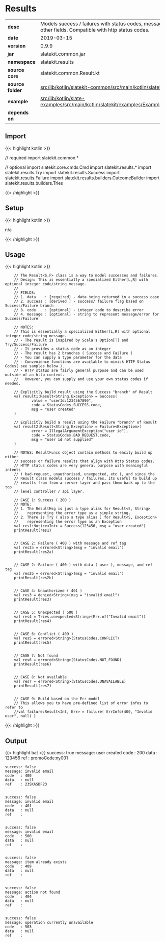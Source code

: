 
# Results

<table class="table table-striped table-bordered">
  <tbody>
    <tr>
      <td><strong>desc</strong></td>
      <td>Models success / failures with status codes, message, and other fields. Compatible with http status codes.</td>
    </tr>
    <tr>
      <td><strong>date</strong></td>
      <td>2019-03-15</td>
    </tr>
    <tr>
      <td><strong>version</strong></td>
      <td>0.9.9</td>
    </tr>
    <tr>
      <td><strong>jar</strong></td>
      <td>slatekit.common.jar</td>
    </tr>
    <tr>
      <td><strong>namespace</strong></td>
      <td>slatekit.results</td>
    </tr>
    <tr>
      <td><strong>source core</strong></td>
      <td>slatekit.common.Result.kt</td>
    </tr>
    <tr>
      <td><strong>source folder</strong></td>
      <td><a href="https://github.com/code-helix/slatekit/tree/master/src/lib/kotlin/slatekit-common/src/main/kotlin/slatekit/results" class="url-ch">src/lib/kotlin/slatekit-common/src/main/kotlin/slatekit/results</a></td>
    </tr>
    <tr>
      <td><strong>example</strong></td>
      <td><a href="https://github.com/code-helix/slatekit/tree/master/src/lib/kotlin/slatekit-examples/src/main/kotlin/slatekit/examples/Example_Results.kt" class="url-ch">src/lib/kotlin/slate-examples/src/main/kotlin/slatekit/examples/Example_Results.kt</a></td>
    </tr>
    <tr>
      <td><strong>depends on</strong></td>
      <td></td>
    </tr>
  </tbody>
</table>



## Import
{{< highlight kotlin >}}


// required 
import slatekit.common.*



// optional 
import slatekit.core.cmds.Cmd
import slatekit.results.*
import slatekit.results.Try
import slatekit.results.Success
import slatekit.results.Failure
import slatekit.results.builders.OutcomeBuilder
import slatekit.results.builders.Tries




{{< /highlight >}}

## Setup
{{< highlight kotlin >}}


n/a


{{< /highlight >}}

## Usage
{{< highlight kotlin >}}


        // The Result<S,F> class is a way to model successes and failures.
        // Design: This is essentially a specialized Either[L,R] with optional integer code/string message.
        //
        // FIELDS:
        // 1. data    : [required] - data being returned in a success case
        // 2. success : [derived ] - success/ failure flag based on Success/Failure branch
        // 3. code    : [optional] - integer code to describe error
        // 4. message : [optional] - string to represent message/error for Success/Failure

        // NOTES:
        // This is essentially a specialized Either[L,R] with optional integer code/string message.
        // - The result is inspired by Scala's Option[T] and Try/Success/Failure
        // - It provides a status code as an integer
        // - The result has 2 branches ( Success and Failure )
        // - You can supply a type parameter for the data
        // - Convenience functions are available to mimick HTTP Status Codes( see samples below ).
        // - HTTP status are fairly general purpose and can be used outside of an http context.
        //   However, you can supply and use your own status codes if needed.

        // Explicitly build result using the Success "branch" of Result
        val result1:Result<String,Exception> = Success(
                value = "userId:1234567890",
                code = StatusCodes.SUCCESS.code,
                msg = "user created"
        )

        // Explicitly build a result using the Failure "branch" of Result
        val result2:Result<String,Exception> = Failure<Exception>(
                error = IllegalArgumentException("user id"),
                code = StatusCodes.BAD_REQUEST.code,
                msg = "user id not supplied"
        )

        // NOTES: ResultFuncs object contain methods to easily build up either
        // success or failure results that align with Http Status codes.
        // HTTP status codes are very general purpose with meaningful intents
        // ( bad-request, unauthorized, unexpected, etc ), and since the
        // Result class models success / failures, its useful to build up
        // results from from a server layer and pass them back up to the top
        // level controller / api layer.

        // CASE 1: Success ( 200 )
        // NOTE:
        // 1. The ResultMsg is just a type alias for Result<S, String>
        //    representing the error type as a simple string.
        // 2. There is Try ( also a type alias ) for Result<S, Exception>
        //    representing the error type as an Exception
        val res1:Notice<Int> = Success(123456, msg = "user created")
        printResult(res1)


        // CASE 2: Failure ( 400 ) with message and ref tag
        val res2a = errored<String>(msg = "invalid email")
        printResult(res2a)


        // CASE 2: Failure ( 400 ) with data ( user ), message, and ref tag
        val res2b = errored<String>(msg = "invalid email")
        printResult(res2b)


        // CASE 4: Unauthorized ( 401 )
        val res3 = denied<String>(msg = "invalid email")
        printResult(res3)


        // CASE 5: Unexpected ( 500 )
        val res4 = Tries.unexpected<String>(Err.of("Invalid email"))
        printResult(res4)


        // CASE 6: Conflict ( 409 )
        val res5 = errored<String>(StatusCodes.CONFLICT)
        printResult(res5)


        // CASE 7: Not found
        val res6 = errored<String>(StatusCodes.NOT_FOUND)
        printResult(res6)


        // CASE 8: Not available
        val res7 = errored<String>(StatusCodes.UNAVAILABLE)
        printResult(res7)


        // CASE 9: Build based on the Err model
        // This allows you to have pre-defined list of error infos to refer to
        //val failure:Result<Int, Err> = failure( ErrInfo(400, "Invalid user", null) )
        

{{< /highlight >}}



## Output

{{< highlight bat >}}
    success: true
    message: user created
    code   : 200
    data   : 123456
    ref    : promoCode:ny001


    success: false
    message: invalid email
    code   : 400
    data   : null
    ref    : 23SKASDF23


    success: false
    message: invalid email
    code   : 401
    data   : null
    ref    :


    success: false
    message: invalid email
    code   : 500
    data   : null
    ref    :


    success: false
    message: item already exists
    code   : 409
    data   : null
    ref    :


    success: false
    message: action not found
    code   : 404
    data   : null
    ref    :


    success: false
    message: operation currently unavailable
    code   : 503
    data   : null
    ref    :
```
